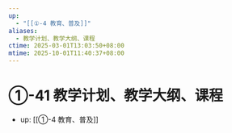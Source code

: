 ```yaml
---
up:
  - "[[①-4 教育、普及]]"
aliases:
  - 教学计划、教学大纲、课程
ctime: 2025-03-01T13:03:50+08:00
mtime: 2025-10-01T11:40:37+08:00
---
```


# ①-41 教学计划、教学大纲、课程

- up: [[①-4 教育、普及]]
